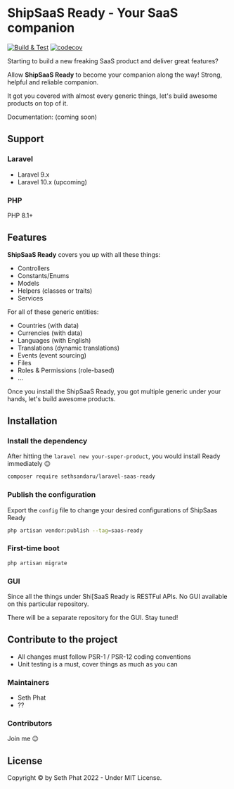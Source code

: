 # ShipSaaS Ready - Your SaaS companion

[![Build & Test](https://github.com/shipsaas/ready/actions/workflows/build.yml/badge.svg)](https://github.com/shipsaas/ready/actions/workflows/build.yml)
[![codecov](https://codecov.io/gh/shipsaas/ready/branch/main/graph/badge.svg?token=9GZ7DKTBIJ)](https://codecov.io/gh/shipsaas/ready)

Starting to build a new freaking SaaS product and deliver great features? 

Allow **ShipSaaS Ready** to become your companion along the way! Strong, helpful and reliable companion.

It got you covered with almost every generic things, let's build awesome products on top of it.

Documentation: (coming soon)

## Support

### Laravel
- Laravel 9.x
- Laravel 10.x (upcoming)

### PHP
PHP 8.1+

## Features

**ShipSaaS Ready** covers you up with all these things:

- Controllers
- Constants/Enums
- Models
- Helpers (classes or traits)
- Services

For all of these generic entities:

- Countries (with data)
- Currencies (with data)
- Languages (with English)
- Translations (dynamic translations)
- Events (event sourcing)
- Files
- Roles & Permissions (role-based)
- ...

Once you install the ShipSaaS Ready, you got multiple generic under your hands, let's build awesome products.

## Installation

### Install the dependency

After hitting the `laravel new your-super-product`, you would install Ready immediately :wink:

```bash
composer require sethsandaru/laravel-saas-ready
```

### Publish the configuration

Export the `config` file to change your desired configurations of ShipSaas Ready

```bash
php artisan vendor:publish --tag=saas-ready
```

### First-time boot

```bash
php artisan migrate
```

### GUI

Since all the things under Shi[SaaS Ready is RESTFul APIs. No GUI available on this particular repository.

There will be a separate repository for the GUI. Stay tuned!

## Contribute to the project

- All changes must follow PSR-1 / PSR-12 coding conventions
- Unit testing is a must, cover things as much as you can

### Maintainers

- Seth Phat
- ??

### Contributors

Join me :wink:

## License

Copyright &copy; by Seth Phat 2022 - Under MIT License.
